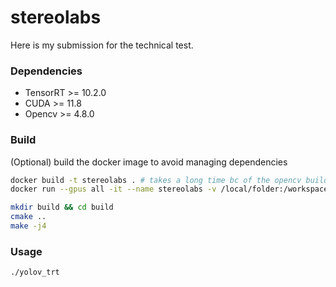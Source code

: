 # stereolabs
Here is my submission for the technical test.

### Dependencies
- TensorRT >= 10.2.0
- CUDA >= 11.8
- Opencv >= 4.8.0

### Build
(Optional) build the docker image to avoid managing dependencies

```bash
docker build -t stereolabs . # takes a long time bc of the opencv build (~1h on my modest machine)
docker run --gpus all -it --name stereolabs -v /local/folder:/workspace/stereolabs stereolabs
```

```bash
mkdir build && cd build
cmake .. 
make -j4
```

### Usage
```bash
./yolov_trt

```